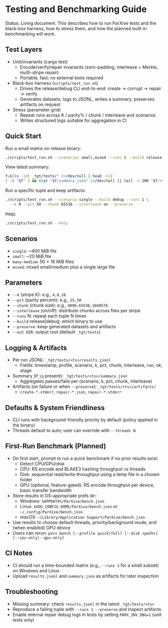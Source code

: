 # Testing and Benchmarking Guide

Status: Living document. This describes how to run ParXive tests and the black-box harness, how to stress them, and how the planned built-in benchmarking will work.

## Test Layers

- Unit/invariants (cargo test)
  - Encode/verify/repair invariants (zero-padding, interleave + Merkle, multi-stripe repair)
  - Portable, fast; no external tools required
- Black-box harness (`scripts/test_run.sh`)
  - Drives the release/debug CLI end-to-end: create → corrupt → repair → verify
  - Generates datasets, logs to JSONL, writes a summary, preserves artifacts on request
- Stress (parameter grid)
  - Repeat runs across K / parity% / chunk / interleave and scenarios
  - Writes structured logs suitable for aggregation in CI

## Quick Start

Run a small matrix on release binary:
```bash
./scripts/test_run.sh --scenarios small,mixed --runs 1 --build release
```

View latest summary:
```bash
f=$(ls -1dt _tgt/tests/* 2>/dev/null | head -n1)
[ -n "$f" ] && (cat "$f/summary.json" 2>/dev/null || tail -n 100 "$f/results.jsonl")
```

Run a specific tuple and keep artifacts:
```bash
./scripts/test_run.sh --scenario single --build debug --runs 1 \
  --k 8 --pct 50 --chunk 65536 --interleave on --preserve
```

Help:
```bash
./scripts/test_run.sh --help
```

## Scenarios

- `single`: ~400 MiB file
- `small`: ~20 MiB file
- `many-medium`: 50 × 16 MiB files
- `mixed`: mixed small/medium plus a single large file

## Parameters

- `--k` (stripe K): e.g., `4,8,16`
- `--pct` (parity percent): e.g., `25,50`
- `--chunk` (chunk size): e.g., `4096,65536,1048576`
- `--interleave` (on/off): distribute chunks across files per stripe
- `--runs` N: repeat each tuple N times
- `--build` release|debug: which binary to use
- `--preserve`: keep generated datasets and artifacts
- `--out DIR`: output root (default `_tgt/tests`)

## Logging & Artifacts

- Per run JSONL: `_tgt/tests/<ts>/results.jsonl`
  - Fields: timestamp, profile, scenario, k, pct, chunk, interleave, run, ok, stage
- Summary (if `jq` present): `_tgt/tests/<ts>/summary.json`
  - Aggregates passes/fails per (scenario, k, pct, chunk, interleave)
- Artifacts (on failure or when `--preserve`): `_tgt/tests/<ts>/artifacts/`
  - `create-*.stderr`, `repair-*.json`, `repair-*.stderr`

## Defaults & System Friendliness

- CLI runs with background-friendly priority by default (policy applied in the binary)
- Threads default to auto; user can override with `--threads N`

## First-Run Benchmark (Planned)

- On first start, prompt to run a quick benchmark if no prior results exist:
  - Detect CPU/GPU/disk
  - CPU: RS encode and BLAKE3 hashing throughput vs threads
  - Disk: sequential read/write throughput using a temp file in a chosen folder
  - GPU (optional, feature-gated): RS encode throughput per device, basic transfer bandwidth
- Store results in OS-appropriate prefs dir:
  - Windows: `%APPDATA%/ParXive/bench.json`
  - Linux: `$XDG_CONFIG_HOME/ParXive/bench.json` or `~/.config/ParXive/bench.json`
  - macOS: `~/Library/Application Support/ParXive/bench.json`
- Use results to choose default threads, priority/background mode, and (when enabled) GPU device
- Users can rerun: `parx bench [--profile quick|full] [--disk <path>] [--cpu-only|--gpu-only]`

## CI Notes

- CI should run a time-bounded matrix (e.g., `--runs 1` for a small subset) on Windows and Linux
- Upload `results.jsonl` and `summary.json` as artifacts for later inspection

## Troubleshooting

- Missing summary: check `results.jsonl` in the latest `_tgt/tests/<ts>`
- Reproduce a failing tuple with `--runs 1 --preserve` and inspect artifacts
- Enable internal repair debug logs in tests by setting `PARX_INV_DBG=1` (unit tests only)
